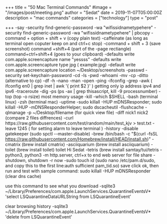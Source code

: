 +++
title = "50 Mac Terminal Commands"
#image = "/images/post/meeting.png"
author = "Sedat"
date = 2019-11-07T05:00:00Z
description = "mac commands"
categories = ["technology"]
type = "post"

+++
-say
-security find-generic-password -wa "wifissidnametypehere"
-security find-generic-password -wa "wifissidnametypehere" | pbcopy
-command + option + shift + v (copy plain text)
-caffeinate (as long as terminal open coputer keep on and ctrl+c stop)
-command + shift + 3 (save screenshot) command +shift+4 (part of the -page rectiangle) command+ctrl+shift+4 (goes to your clipboard)
-defaults write com.apple.screencapture name "yessss"
-defaults write com.apple.screencapture type jpg ( example:jpg)
-default write com.apple.screencapture location ~/Desktop/screenshots
-passwd
-security set-keychain-password
-cd
-ls
-pwd
-whoami
-mv
-cp
-ditto (alternative to cp)
-df -h
-nano
-man
-open
-ping
-ifconfig
-grep
-awk ( ifconfig en0 | grep inet | awk '{ print $2 }' ) getting only ip address ipv4 and ipv6
-traceroute
-dig
-ps (ps -ax | grep thisascript, kill -9 processnumber)
-top (top -o rsize) most memory usage
-kill
-which $SHELL
-bash (terminal linux)
-zsh (terminal mac)
-uptime
-sudo killall -HUP mDNSResponder; sudo killall -HUP -mDNSResponderHelper; sudo dscacheutil -flushcache
-qlmanage -p ~/Desktop/filename (for quick view file)
-diff nick1 nick2 (compare 2 files diffrences)
-curl https://raw.githubusercontent.com/test/random/main/test_kjv > test.txt
-leave 1245 ( for setting alarm to leave terminal )
-history
-disable gatekeeper (sudo spctl --master-disable)
-brew /bin/bash -c "$(curl -fsSL https://raw.githubusercontent.com/Homebrew/install/HEAD/install.sh)"
-cmatrix (brew install cmatrix)
-asciiquarium (brew install asciiquarium)
-toilet (brew install toilet) toilet Hi Sedat
-tetris (brew install samtay/tui/tetris
-python3, python3 -m http.server, ctrl+x to end web server for file share
-shutdown, shutdown -r now
-sudo touch id (sudo nano /etc/pam.d/sudo, and copy this to the first line:auth sufficient pam_tid.so) save click ok, then run and test with sample command: sudo killall -HUP mDNSResponder (clear dns cache)

use this command to see what you download
-sqlite3 ~/Library/Preferences/com.apple.LaunchServices.QuarantineEventsV* 'select LSQuarantineDataURLString from LSQuarantineEvent'

clear browsing history
-sqlite3 ~/Library/Preferences/com.apple.LaunchServices.QuarantineEventsV* 'delete from LSQuarantineEvent'














